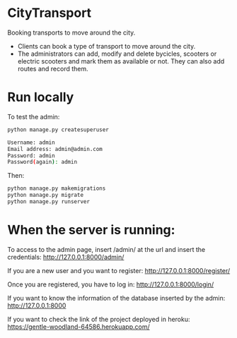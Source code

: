 # CityTransport

Booking transports to move around the city.

- Clients can book a type of transport to move around the city.
- The administrators can add, modify and delete bycicles, scooters or electric scooters and mark them as available or not. They can also add routes and record them.

# Run locally

To test the admin:
```bash
python manage.py createsuperuser

Username: admin
Email address: admin@admin.com
Password: admin
Password(again): admin

```
Then:
```bash
python manage.py makemigrations
python manage.py migrate
python manage.py runserver
```

# When the server is running:

To access to the admin page, insert /admin/ at the url and insert the credentials:
http://127.0.0.1:8000/admin/

If you are a new user and you want to register: http://127.0.0.1:8000/register/

Once you are registered, you have to log in: http://127.0.0.1:8000/login/


If you want to know the information of the database inserted by the admin: http://127.0.0.1:8000

If you want to check the link of the project deployed in heroku: https://gentle-woodland-64586.herokuapp.com/
